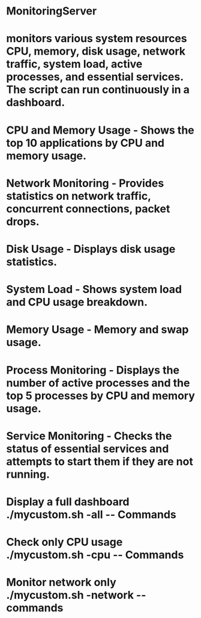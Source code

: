 # MonitoringServer
# monitors various system resources CPU, memory, disk usage, network traffic, system load, active processes, and essential services. The script can run continuously in a dashboard.
# CPU and Memory Usage - Shows the top 10 applications by CPU and memory usage.
# Network Monitoring -  Provides statistics on network traffic, concurrent connections, packet drops.
# Disk Usage  -   Displays disk usage statistics.
# System Load -  Shows system load and CPU usage breakdown.
# Memory Usage -  Memory and swap usage.
# Process Monitoring  - Displays the number of active processes and the top 5 processes by CPU and memory usage.
# Service Monitoring  - Checks the status of essential services and attempts to start them if they are not running.
# Display a full dashboard  ./mycustom.sh -all  -- Commands
# Check only CPU usage   ./mycustom.sh -cpu  -- Commands
# Monitor network only    ./mycustom.sh -network -- commands
